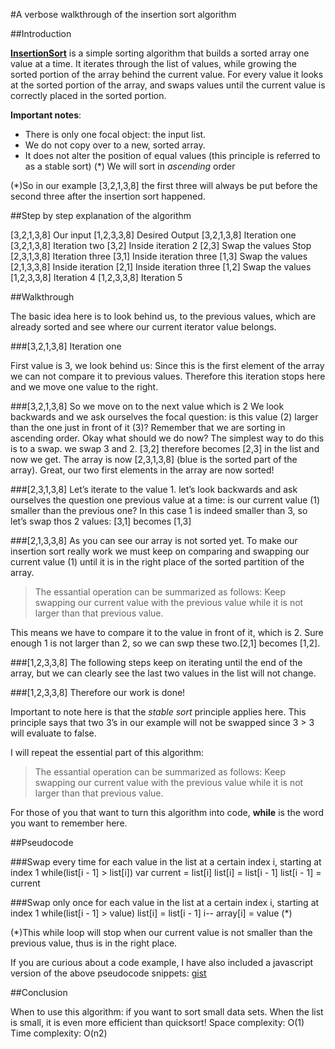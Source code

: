 #A verbose walkthrough of the insertion sort algorithm

##Introduction

[**InsertionSort**](https://en.wikipedia.org/wiki/Insertion_sort) is a simple sorting algorithm that builds a sorted array one value at a time. It iterates through the list of values, while growing the sorted portion of the array behind the current value. For every value it looks at the sorted portion of the array, and swaps values until the current value is correctly placed in the sorted portion. 

**Important notes**: 
* There is only one focal object: the input list.
* We do not copy over to a new, sorted array.
* It does not alter the position of equal values (this principle is referred to as a stable sort) (*)
We will sort in *ascending* order

(*)So in our example [3,2,1,3,8] the first three will always be put before the second three after the insertion sort happened.

##Step by step explanation of the algorithm

[3,2,1,3,8] Our input
[1,2,3,3,8] Desired Output
[3,2,1,3,8] Iteration one
[3,2,1,3,8] Iteration two 
  [3,2] Inside iteration 2
  [2,3] Swap the values
  Stop
[2,3,1,3,8] Iteration three
  [3,1] Inside iteration three
  [1,3] Swap the values
  [2,1,3,3,8] Inside iteration
  [2,1] Inside iteration three
  [1,2] Swap the values
[1,2,3,3,8] Iteration 4
[1,2,3,3,8] Iteration 5
  

##Walkthrough

The basic idea here is to look behind us, to the previous values, which are already sorted and see where our current iterator value belongs. 

###[3,2,1,3,8] Iteration one

First value is 3, we look behind us: Since this is the first element of the array we can not compare it to previous values. Therefore this iteration stops here and we move one value to the right. 

###[3,2,1,3,8]
So we move on to the next value which is 2
We look backwards and we ask ourselves the focal question: is this value (2) larger than the one just in front of it (3)? Remember that we are sorting in ascending order. Okay what should we do now? The simplest way to do this is to a swap. we swap 3 and 2. [3,2] therefore becomes [2,3] in the list and now we get. The array is now [2,3,1,3,8] (blue is the sorted part of the array). Great, our two first elements in the array are now sorted!

###[2,3,1,3,8] 
Let’s iterate to the value 1. let’s look backwards and ask ourselves the question one previous value at a time: is our current value (1) smaller than the previous one? In this case 1 is indeed smaller than 3, so let’s swap thos 2 values:
[3,1] becomes [1,3] 

###[2,1,3,3,8]
As you can see our array is not sorted yet. To make our insertion sort really work we must keep on comparing and swapping our current value (1) until it is in the right place of the sorted partition of the array. 

>The essantial operation can be summarized as follows: Keep swapping our current value with the previous value while it is not larger than that previous value.

This means we have to compare it to the value in front of it, which is 2. Sure enough 1 is not larger than 2, so we can swp these two.[2,1] becomes [1,2].

###[1,2,3,3,8] 
The following steps keep on iterating until the end of the array, but we can clearly see the last two values in the list will not change. 

###[1,2,3,3,8]
Therefore our work is done! 

Important to note here is that the *stable sort* principle applies here. This principle says that two 3’s in our example will not be swapped since 3 > 3 will evaluate to false.

I will repeat the essential part of this algorithm: 
>The essantial operation can be summarized as follows: Keep swapping our current value with the previous value while it is not larger than that previous value.

For those of you that want to turn this algorithm into code, **while** is the word you want to remember here.

##Pseudocode 

###Swap every time 
for each value in the list at a certain index i, starting at index 1
  while(list[i - 1] > list[i])
    var current = list[i]
    list[i] = list[i - 1]
    list[i - 1] = current


###Swap only once 
for each value in the list at a certain index i, starting at index 1
  while(list[i - 1] > value)
    list[i] = list[i - 1]
    i--
  array[i] = value (*)

(*)This while loop will stop when our current value is not smaller than the previous value, thus is in the right place.

If you are curious about a code example, I have also included a javascript version of the above pseudocode snippets: [gist](https://gist.github.com/tscheys/54e5fca6dd92f5dd8c57)

##Conclusion

When to use this algorithm: if you want to sort small data sets. When the list is small, it is even more efficient than quicksort!
Space complexity: O(1)
Time complexity: O(n2)
